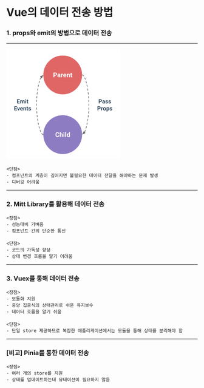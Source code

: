 # Vue의 데이터 전송 방법

  
### 1. props와 emit의 방법으로 데이터 전송
---
<img src="image.png" width='300' />  

    <단점>
    - 컴포넌트의 계층이 깊어지면 불필요한 데이터 전달을 해야하는 문제 발생
    - 디버깅 어려움
---
### 2. Mitt Library를 활용해 데이터 전송

    <장점>
    - 성능대비 가벼움
    - 컴포넌트 간의 단순한 통신

    <단점>
    - 코드의 가독성 향상
    - 상태 변경 흐름을 알기 어려움
---
### 3. Vuex를 통해 데이터 전송

    <장점>
    - 모듈화 지원
    - 중앙 집중식의 상태관리로 쉬운 유지보수
    - 데이터 흐름을 알기 쉬움

    <단점>
    - 단일 store 제공하므로 복잡한 애플리케이션에서는 모듈을 통해 상태를 분리해야 함
---
### [비교] Pinia를 통한 데이터 전송  

    
    <장점>
    - 여러 개의 store를 지원
    - 상태를 업데이트하는데 뮤테이션이 필요하지 않음
